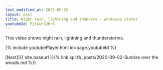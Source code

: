 ```yaml
---
last_modified_at: 2021-06-22
layout: post
title: Night rain, lightning and thunders - whatsapp status
youtubeId: PjtGuh32hr8
---
```

 
 
 
 This video shows night rain, lightning and thunderstorms.


{% include youtubePlayer.html id=page.youtubeId %}

[Next]({{ site.baseurl }}{% link split1/_posts/2020-09-02-Sunrise over the woods.md %})
